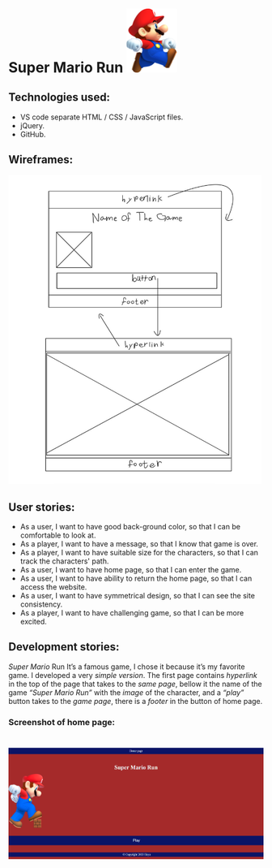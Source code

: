  # Super Mario Run  <img src="/images/MarioRun.png" width="100">
 ## Technologies used:
* VS code separate HTML / CSS / JavaScript files.
* jQuery.
* GitHub.
## Wireframes: 
<img src="/images/wirefram.jpg" width="500">

## User stories:

* As a user, I want to have good back-ground color, so that I can be comfortable to look at.
* As a player, I want to have a message, so that I know that game is over.
* As a player, I want to have suitable size for the characters, so that I can track the characters' path.
* As a user, I want to have home page, so that I can enter the game.
* As a user, I want to have ability to return the home page, so that I can access the website.
* As a user, I want to have symmetrical design, so that I can see the site consistency.
* As a player, I want to have challenging game, so that I can be more excited.

## Development stories:
*Super Mario* Run It’s a famous game, I chose it because it’s my favorite game.
I developed a very *simple version*.
The first page contains *hyperlink* in the top of the page that takes to the *same page*, bellow it the name of the game *“Super Mario Run”* with the *image* of the character, and a *“play”* button takes to the *game page*, there is a *footer* in the button of home page.
### Screenshot of home page: 

# ![](/images/homePage.png)

